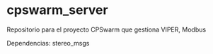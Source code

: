 # cpswarm_server

Repositorio para el proyecto CPSwarm que gestiona VIPER, Modbus

Dependencias: 
stereo_msgs
